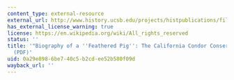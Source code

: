 ```yaml
---
content_type: external-resource
external_url: http://www.history.ucsb.edu/projects/histpublications/files/08238-alagona_2004_jhb.pdf
has_external_license_warning: true
license: https://en.wikipedia.org/wiki/All_rights_reserved
status: ''
title: '"Biography of a ''Feathered Pig'': The California Condor Conservation Controversy."
  (PDF)'
uid: 0a29e898-6be7-40c5-b2cd-ee52b580f09d
wayback_url: ''
---
```

